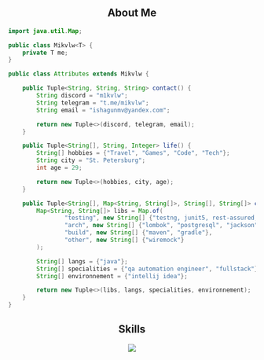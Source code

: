 <h2 align="center">About Me </h2>

```java
import java.util.Map;

public class Mikvlw<T> {
    private T me;
}

public class Attributes extends Mikvlw {

    public Tuple<String, String, String> contact() {
        String discord = "m1kvlw";
        String telegram = "t.me/mikvlw";
        String email = "ishagunmv@yandex.com";

        return new Tuple<>(discord, telegram, email);
    }

    public Tuple<String[], String, Integer> life() {
        String[] hobbies = {"Travel", "Games", "Code", "Tech"};
        String city = "St. Petersburg";
        int age = 29;

        return new Tuple<>(hobbies, city, age);
    }

    public Tuple<String[], Map<String, String[]>, String[], String[]> coding() {
        Map<String, String[]> libs = Map.of(
                "testing", new String[] {"testng, junit5, rest-assured, selenide, assertj, hamcrest", "allure"},
                "arch", new String[] {"lombok", "postgresql", "jackson", "javax", "mongodb", "rabbitmq", "slf4j"},
                "build", new String[] {"maven", "gradle"},
                "other", new String[] {"wiremock"}
        );

        String[] langs = {"java"};
        String[] specialities = {"qa automation engineer", "fullstack"};
        String[] environnement = {"intellij idea"};

        return new Tuple<>(libs, langs, specialities, environnement);
    }
}
```
<h2 align="center">Skills </h2>

<p align="center">
  <a href="https://skillicons.dev">
    <img src="https://skillicons.dev/icons?i=java,idea,jenkins,selenium,linux,docker,postgres,mongo,rabbitmq" />
  </a>
</p>
